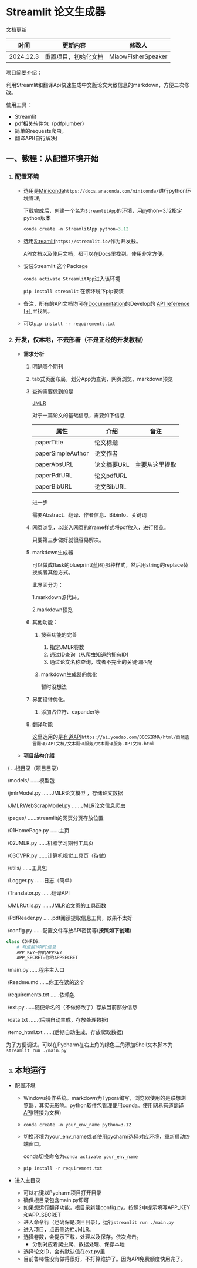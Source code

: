 # Streamlit 论文生成器

文档更新

| 时间      | 更新内容             | 修改人             |
| --------- | -------------------- | ------------------ |
| 2024.12.3 | 重置项目，初始化文档 | MiaowFisherSpeaker |

项目简要介绍：

利用Streamlit和翻译Api快速生成中文版论文大致信息的markdown，方便二次修改。

使用工具：

- Streamlit
- pdf相关软件包（pdfplumber）
- 简单的requests爬虫。
- 翻译API(自行解决)

## 一、教程：从配置环境开始

1. ### 配置环境

   * 选用是[Miniconda](https://docs.anaconda.com/miniconda/)`https://docs.anaconda.com/miniconda/`进行python环境管理;

     下载完成后，创建一个名为`StreamlitApp`的环境，用python=3.12指定python版本

     ```powershell
     conda create -n StreamlitApp python=3.12
     ```

   * 选用[Streamlit](https://streamlit.io/)`https://streamlit.io/`作为开发栈。

     API文档以及使用文档，都可以在Docs里找到。使用非常方便。

   * 安装Streamlit 这个Package

     `conda activate StreamlitApp`进入该环境

     `pip install streamlit` 在该环境下pip安装

   * 备注，所有的API文档均可在[Documentation](https://docs.streamlit.io/)的Develop的 [API reference [+] ](https://docs.streamlit.io/develop/api-reference)里找到。

   * 可以`pip install -r requirements.txt`

2. ### 开发，仅本地，不去部署（不是正经的开发教程）
   
   * **需求分析**
   
     1. 明确哪个期刊
   
     2. tab式页面布局，划分App为查询、网页浏览、markdown预览
   
     3. 查询需要做到的是
   
         [JMLR](https://www.jmlr.org/papers/)
   
        对于一篇论文的基础信息，需要如下信息
   
        | 属性                | 介绍       | 备注      |
        |-------------------|----------|---------|
        | paperTitle        | 论文标题     |         |
        | paperSimpleAuthor | 论文作者     |         |
        | paperAbsURL       | 论文摘要URL  | 主要从这里提取 |
        | paperPdfURL       | 论文pdfURL |         |
        | paperBibURL       | 论文BibURL |         |
   
        进一步
   
        需要Abstract、翻译、作者信息、Bibinfo、关键词
   
     4. 网页浏览，以嵌入网页的iframe样式将pdf放入，进行预览。
   
        只要第三步做好就很容易解决。
   
     5. markdown生成器
   
        可以做成flask的blueprint(蓝图)那种样式，然后用string的replace替换或者其他方式。
   
        此界面分为：
   
        1.markdown源代码。
   
        2.markdown预览
   
     6. 其他功能：
   
        1. 搜索功能的完善
   
           1. 指定JMLR卷数
           2. 通过ID查询（从爬虫知道的拥有ID)
           3. 通过论文名称查询，或者不完全的关键词匹配
   
        2. markdown生成器的优化
   
           暂时没想法
   
     7. 界面设计优化。
   
        1. 添加占位符、expander等
   
     8. 翻译功能
   
        这里选用的是[有道API](https://ai.youdao.com/DOCSIRMA/html/自然语言翻译/API文档/文本翻译服务/文本翻译服务-API文档.html)`https://ai.youdao.com/DOCSIRMA/html/自然语言翻译/API文档/文本翻译服务/文本翻译服务-API文档.html`
        
        
   
   * **项目结构介绍**

​		/  ...根目录（项目目录）

​		/models/ 					  ......模型包

​			 /jmlrModel.py 			......JMLR论文模型 ，存储论文数据

​			/JMLRWebScrapModel.py      ......JMLR论文信息爬虫

​		/pages/ 					     ......streamlit的网页分页存放位置

​			/01HomePage.py		    ......主页

​			/02JMLR.py                               ......机器学习期刊工具页

​			/03CVPR.py                               ......计算机视觉工具页（待做）

​		/utils/ 						......工具包

​			/Logger.py 				......日志（简单）

​			/Translator.py 			 ......翻译API

​			/JMLRUtils.py			   ......JMLR论文页的工具函数

​			/PdfReader.py			 ......pdf阅读提取信息工具，效果不太好

​		/config.py 				        ......配置文件存放API密钥等(**按照如下创建**)

```python
class CONFIG:
    # 有道翻译API信息
    APP_KEY=你的APPKEY
    APP_SECRET=你的APPSECRET
```
​		/main.py					   ......程序主入口

​		/Readme.md                                    ......你正在读的这个

​		/requirements.txt                           ......依赖包  

​		/ext.py 					     ......随便命名的（不做修改了）存放当前部分信息

​        	/data.txt                    			......(后期自动生成，存放处理数据)

​		/temp_html.txt                    	     ......(后期自动生成，存放爬取数据)

​	为了方便调试。可以在Pycharm在右上角的绿色三角添加Shell文本脚本为`streamlit run ./main.py`





3.  ## 本地运行

   - 配置环境

     - Windows操作系统。markdown为Typora编写，浏览器使用的是联想浏览器，其实无影响。python软件包管理使用conda。使用[网易有道翻译API](https://ai.youdao.com/DOCSIRMA/html/自然语言翻译/API文档/文本翻译服务/文本翻译服务-API文档.html)(链接为文档)

     - `conda create -n your_env_name python=3.12`

     - 切换环境为your_env_name或者使用pycharm选择对应环境，重新启动终端窗口。

       conda切换命令为`conda activate your_env_name`

     - `pip install -r requirement.txt`

   - 进入主目录

     - 可以右键以Pycharm项目打开目录
     - 确保根目录包含main.py即可
     - 如果想运行翻译功能，根目录新建config.py。按照2中提示填写APP_KEY和APP_SECRET
     - 进入命令行（也确保是项目目录），运行`streamlit run ./main.py`
     - 进入项目，点击侧边栏JMLR。
     - 选择卷数，会提示下载，处理以及保存。依次点击。
       - 分别对应着爬虫爬、数据处理、保存本地
     - 选择论文ID，会有默认值在ext.py里
     - 目前鲁棒性没有做得很好，不打算维护了。因为API免费额度快用完了。
